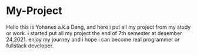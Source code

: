 # My-Project
Hello this is Yohanes a.k.a Dang, and here i put all my project from my study or work.
i started put all my project the end of 7th semester at desember 24,2021.
enjoy my journey and i hope i can become real programmer or fullstack developer.
